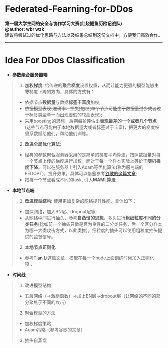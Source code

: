 # Federated-Fearning-for-DDos
**第一届大学生网络安全与协作学习大赛(红烧鲤鱼历险记战队)**  
**@author: wbr wzk**  
建议将尝试过的优化思路与方法以及结果总结到这份文档中，方便我们高效合作。
- - -
# Idea For DDos Classification 
- **参数聚合服务器端**
> 1. **加权梯度**: 给传递的**聚合梯度**设置权重，从而让能力更强的模型能够**主导**梯度下降的方向，具体的方式有：
> - 依据节点**数据量**与数据**标签丰富度**加权;
> - ~~依据模型表现(准确率、损失)加权(单个节点可能由于数据量过少或者过于标签类型单一而出现虚假的较高表现);~~
> - 采用boosting的思想，后期每轮评估出**表现最差的一个或者几个节点**(这些节点可能由于本地数据量大或者标签过于丰富)，把更大的梯度权重系数赋给他们，帮助他们训练。
> 2. **改进全局优化算法**: 
> - 经典的参数聚合服务器采用的是简单的梯度平均算法，按照数据量对每一个节点上传的梯度进行加权，而对于每一个样本实际上等价于**随机梯度下降**。可以在服务器上引入Adam等优化算法(称为服务端的FEDOPT)，提升效果。具体可以借鉴参考[谷歌的这篇文章](https://arxiv.org/pdf/2003.00295.pdf);
> - 把每一个节点看成不同的task, 引入**MAML算法**.
- **本地节点端**
> 1. **改进模型结构**: 使用更加复杂的网络提升性能，具体如下：
> - 加深网络，加入BN层、dropout层等;
> - 从网络中间进行抽头，参考**自蒸馏的思想**，多头进行**粗细粒度不同的分类任务**(比如前一个抽头只做是否为良性的二分类任务，后一个区分样本为哪一大类攻击方式，以此类推)。细粒度的抽头可以使用粗粒度抽头提供的监督信号。
> 2. **本地节点正则化**
> - 参考[Tian Li](https://arxiv.org/pdf/1812.06127.pdf)这篇文章，模型在每一个node上面训练时候加入正则化项；

- **时间线**

>1. 改进模型结构
>   - 五层网络（->激励函数）->加上BN层->dropout层（让网络的不同的部分聚焦于不同的攻击）
>2. 聚合模型的方法
>   - 加权梯度策略
>   - Adam策略（参考谷歌的文章）
>3. 抽头自蒸馏